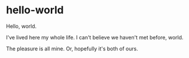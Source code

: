 # hello-world

Hello, world.

I've lived here my whole life. I can't believe we haven't met before, world. 

The pleasure is all mine. Or, hopefully it's both of ours.
